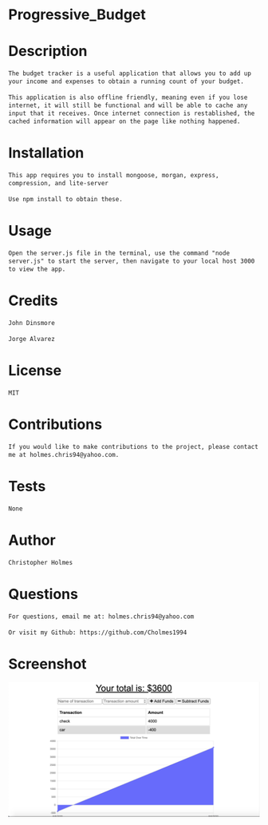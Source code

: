 # Progressive_Budget


# Description

    The budget tracker is a useful application that allows you to add up your income and expenses to obtain a running count of your budget.

    This application is also offline friendly, meaning even if you lose internet, it will still be functional and will be able to cache any input that it receives. Once internet connection is restablished, the cached information will appear on the page like nothing happened.
    

# Installation

    This app requires you to install mongoose, morgan, express, compression, and lite-server

    Use npm install to obtain these.

# Usage

    Open the server.js file in the terminal, use the command "node server.js" to start the server, then navigate to your local host 3000 to view the app.

# Credits

    John Dinsmore
    
    Jorge Alvarez

# License

    MIT

# Contributions

    If you would like to make contributions to the project, please contact me at holmes.chris94@yahoo.com.

# Tests

    None

# Author

    Christopher Holmes

# Questions

    For questions, email me at: holmes.chris94@yahoo.com 
    
    Or visit my Github: https://github.com/Cholmes1994

# Screenshot

<img src="https://raw.githubusercontent.com/Cholmes1994/Progressive_Budget/master/public/images/Screen%20Shot%202020-08-06%20at%203.34.22%20PM.png" alt="app example" width="600px"/>
